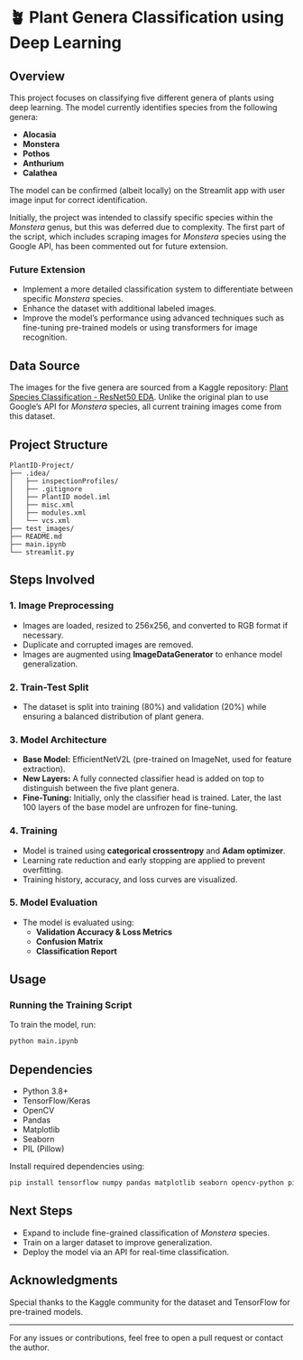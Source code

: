 # 🪴 Plant Genera Classification using Deep Learning

## Overview
This project focuses on classifying five different genera of plants using deep learning. The model currently identifies species from the following genera:
- **Alocasia**
- **Monstera**
- **Pothos**
- **Anthurium**
- **Calathea**

The model can be confirmed (albeit locally) on the Streamlit app with user image input for correct identification.

Initially, the project was intended to classify specific species within the *Monstera* genus, but this was deferred due to complexity. The first part of the script, which includes scraping images for *Monstera* species using the Google API, has been commented out for future extension.

### Future Extension
- Implement a more detailed classification system to differentiate between specific *Monstera* species.
- Enhance the dataset with additional labeled images.
- Improve the model’s performance using advanced techniques such as fine-tuning pre-trained models or using transformers for image recognition.

## Data Source
The images for the five genera are sourced from a Kaggle repository: [Plant Species Classification - ResNet50 EDA](https://www.kaggle.com/code/macaronimutton/plant-species-classification-resnet50-eda/input). Unlike the original plan to use Google’s API for *Monstera* species, all current training images come from this dataset.

## Project Structure
```
PlantID-Project/
├── .idea/
│   ├── inspectionProfiles/
│   ├── .gitignore
│   ├── PlantID model.iml
│   ├── misc.xml
│   ├── modules.xml
│   └── vcs.xml
├── test_images/
├── README.md
├── main.ipynb
└── streamlit.py
```

## Steps Involved
### 1. Image Preprocessing
- Images are loaded, resized to 256x256, and converted to RGB format if necessary.
- Duplicate and corrupted images are removed.
- Images are augmented using **ImageDataGenerator** to enhance model generalization.

### 2. Train-Test Split
- The dataset is split into training (80%) and validation (20%) while ensuring a balanced distribution of plant genera.

### 3. Model Architecture
- **Base Model:** EfficientNetV2L (pre-trained on ImageNet, used for feature extraction).
- **New Layers:** A fully connected classifier head is added on top to distinguish between the five plant genera.
- **Fine-Tuning:** Initially, only the classifier head is trained. Later, the last 100 layers of the base model are unfrozen for fine-tuning.

### 4. Training
- Model is trained using **categorical crossentropy** and **Adam optimizer**.
- Learning rate reduction and early stopping are applied to prevent overfitting.
- Training history, accuracy, and loss curves are visualized.

### 5. Model Evaluation
- The model is evaluated using:
  - **Validation Accuracy & Loss Metrics**
  - **Confusion Matrix**
  - **Classification Report**

## Usage
### Running the Training Script
To train the model, run:
```bash
python main.ipynb
```

## Dependencies
- Python 3.8+
- TensorFlow/Keras
- OpenCV
- Pandas
- Matplotlib
- Seaborn
- PIL (Pillow)

Install required dependencies using:
```bash
pip install tensorflow numpy pandas matplotlib seaborn opencv-python pillow scikit-learn imagehash python-dotenv
```

## Next Steps
- Expand to include fine-grained classification of *Monstera* species.
- Train on a larger dataset to improve generalization.
- Deploy the model via an API for real-time classification.

## Acknowledgments
Special thanks to the Kaggle community for the dataset and TensorFlow for pre-trained models.

---
For any issues or contributions, feel free to open a pull request or contact the author.

